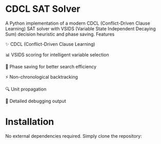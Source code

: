 # CDCL SAT Solver
A Python implementation of a modern CDCL (Conflict-Driven Clause Learning) SAT solver with VSIDS (Variable State Independent Decaying Sum) decision heuristic and phase saving.
Features

✨ CDCL (Conflict-Driven Clause Learning)

📊 VSIDS scoring for intelligent variable selection

🔄 Phase saving for better search efficiency

⚡ Non-chronological backtracking

🔍 Unit propagation

📝 Detailed debugging output

# Installation
No external dependencies required. Simply clone the repository:
